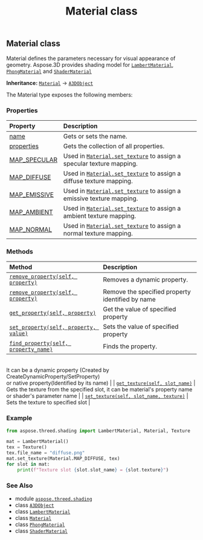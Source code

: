 ﻿---
title: Material class
second_title: Aspose.3D for Python via .NET API References
description: 
type: docs
weight: 20
url: /python-net/aspose.threed.shading/material/
is_root: false
---

## Material class

Material defines the parameters necessary for visual appearance of geometry.
Aspose.3D provides shading model for [`LambertMaterial`](/3d/python-net/aspose.threed.shading/lambertmaterial), [`PhongMaterial`](/3d/python-net/aspose.threed.shading/phongmaterial) and [`ShaderMaterial`](/3d/python-net/aspose.threed.shading/shadermaterial)



**Inheritance:** [`Material`](/3d/python-net/aspose.threed.shading/material) → 
[`A3DObject`](/3d/python-net/aspose.threed/a3dobject)



The Material type exposes the following members:

### Properties
| Property | Description |
| :- | :- |
| [name](/3d/python-net/aspose.threed.shading/material/name) | Gets or sets the name. |
| [properties](/3d/python-net/aspose.threed.shading/material/properties) | Gets the collection of all properties. |
| [MAP_SPECULAR](/3d/python-net/aspose.threed.shading/material/map_specular) | Used in [`Material.set_texture`](/3d/python-net/aspose.threed.shading/material/set_texture) to assign a specular texture mapping. |
| [MAP_DIFFUSE](/3d/python-net/aspose.threed.shading/material/map_diffuse) | Used in [`Material.set_texture`](/3d/python-net/aspose.threed.shading/material/set_texture) to assign a diffuse texture mapping. |
| [MAP_EMISSIVE](/3d/python-net/aspose.threed.shading/material/map_emissive) | Used in [`Material.set_texture`](/3d/python-net/aspose.threed.shading/material/set_texture) to assign a emissive texture mapping. |
| [MAP_AMBIENT](/3d/python-net/aspose.threed.shading/material/map_ambient) | Used in [`Material.set_texture`](/3d/python-net/aspose.threed.shading/material/set_texture) to assign a ambient texture mapping. |
| [MAP_NORMAL](/3d/python-net/aspose.threed.shading/material/map_normal) | Used in [`Material.set_texture`](/3d/python-net/aspose.threed.shading/material/set_texture) to assign a normal texture mapping. |


### Methods
| Method | Description |
| :- | :- |
| [`remove_property(self, property)`](/3d/python-net/aspose.threed.shading/material/remove_property/#aspose.threed.property) | Removes a dynamic property. |
| [`remove_property(self, property)`](/3d/python-net/aspose.threed.shading/material/remove_property/#system.string) | Remove the specified property identified by name |
| [`get_property(self, property)`](/3d/python-net/aspose.threed.shading/material/get_property/#system.string) | Get the value of specified property |
| [`set_property(self, property, value)`](/3d/python-net/aspose.threed.shading/material/set_property/#system.string-system.object) | Sets the value of specified property |
| [`find_property(self, property_name)`](/3d/python-net/aspose.threed.shading/material/find_property/#system.string) | Finds the property.<br/>It can be a dynamic property (Created by CreateDynamicProperty/SetProperty) <br/>or native property(Identified by its name) |
| [`get_texture(self, slot_name)`](/3d/python-net/aspose.threed.shading/material/get_texture/#system.string) | Gets the texture from the specified slot, it can be material's property name or shader's parameter name |
| [`set_texture(self, slot_name, texture)`](/3d/python-net/aspose.threed.shading/material/set_texture/#system.string-aspose.threed.shading.texturebase) | Sets the texture to specified slot |



### Example 


```python
from aspose.threed.shading import LambertMaterial, Material, Texture

mat = LambertMaterial()
tex = Texture()
tex.file_name = "diffuse.png"
mat.set_texture(Material.MAP_DIFFUSE, tex)
for slot in mat:
    print(f"Texture slot {slot.slot_name} = {slot.texture}")

```

### See Also
* module [`aspose.threed.shading`](..)
* class [`A3DObject`](/3d/python-net/aspose.threed/a3dobject)
* class [`LambertMaterial`](/3d/python-net/aspose.threed.shading/lambertmaterial)
* class [`Material`](/3d/python-net/aspose.threed.shading/material)
* class [`PhongMaterial`](/3d/python-net/aspose.threed.shading/phongmaterial)
* class [`ShaderMaterial`](/3d/python-net/aspose.threed.shading/shadermaterial)
